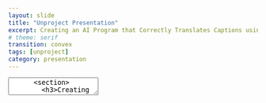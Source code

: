 ```yaml
---
layout: slide
title: "Unproject Presentation"
excerpt: Creating an AI Program that Correctly Translates Captions using Text Analysis for Digital Social Storytelling
# theme: serif
transition: convex
tags: [unproject]
category: presentation
---
```

<section data-markdown>
  <textarea data-template>
	  <section>
	    <h3>Creating an AI Program that Correctly Translates Captions using Text Analysis Tehcniques for Digital-Social Storytelling</h3>
	    Awad AlMehairi
	    IM-UH-1511 - Introduction to Digital Humanities.
	  </section>
	  <section>
	  <section>
		<h2>Scope:</h2>
		<section>This project focuses on tackling incorrect social media captions and messages by forging together an AI system that detects inconsistent translations across social media platforms that communicate incoherent ideas due to inaccurate translations. The main idea it approaches is language, mainly the Emirati Arabic dialect.</section>
	  </section>
	  <section>
		  <h2>Scope:</h2>
		<section>Lots of dialects are improperly documented online that their translation processes are almost always slightly off or based on the formal form of the detected language. Emirati Arabic is one of those prone to inaccurate translations, thus inaccurate interpretations.</section>
		</section>
		---
		<h2>Main Concerns:</h2>
		<section>Maintain consistent usage of Emirati Arabic in research purposes.
		Allow researchers and social media users in general to understand Emirati Arabic and not shy away from it, especially during research or important announcements (especially those within communities).</section>
		---
		<section>
		<h2>Data & Their Sources:</h2>
		<section>Most data for this project is collected from social media accounts with captions/comments of different versions of Emirati Arabic. Other versions of this project will be fully developed to house translation processes of other languages and dialects (not necessarily of Arabic). Other forms of data include written narratives and poetry in Emirati Arabic. These sources are used to expand the database with a richer vocabulary.</section>
	  </section>
	  <section>
		  <h2>Data & Their Sources:</h2>
		<section>Instagram accounts like @goodbyeoldjumeirah are used to fuel the database with vocabulary from the public. This account focuses on "archiving traditional, abandoned, and demolished houses in Jumeirah". Most of the comments under this account’s posts are of Emirati Arabic. The account managers are natives of the UAE, and most of the comments under their posts are from other locals commenting in Emirati Arabic.</section>
	  </section>
	  <section>
		  <h2>Data & Their Sources:</h2>
		<section>@almawrooth on Instagram – a page that aims to document inherent aspects of locations in the UAE by the people from an older time of today. Most of the contributions and explanations are in Emirati Arabic. This account brings forth a historical influence on the usage of certain words of Emirati Arabic.</section>
		</section>
		  </section>
		---
	  <section>
		<h2>Ethics:</h2>
		This project is guided by the motive of wanting to maintain the identity of Emiratis across social media platforms that are usually dominantly westernized. It follows copyright guidelines with the sources it uses for data collection and database construction. Development of this project is organized and completed by a team of Emirati professionals that are experts in linguistics and data collection.
	  </section>
	  <section>
		<h2>Values:</h2>
		test
	  </section>
		---
	  <section>
		<h2>Techniques:</h2>
		Use text analysis techniques to further analyze proposed texts (and dialects) to better compose correct translation programs in
	  </section>
	  <section>
	  <h2>Workplan:</h2>
		  test
	  </section>
	  ---
		<h2>Aims:</h2>
		The main goal of this project is to create a flawless database that can successfully detect inaccurate translations and correctly display them. The final form of the project will be used as a tool to make data collection from online sources that use Emirati Arabic instead of English.
		---
		<h2>Participation:</h2>
		This project aims to contain ideas of the people in Jumeirah that showcase cultural diversity and availability through language.
  </textarea>
</section>
